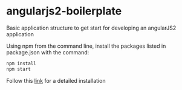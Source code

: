 # angularjs2-boilerplate
Basic application structure to get start for developing an angularJS2 application


Using npm from the command line, install the packages listed in package.json with the command:
```bash
npm install
npm start
```
    
    
Follow this [link](https://angular.io/docs/ts/latest/quickstart.html#!#create-and-configure) for a detailed installation
